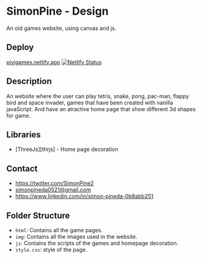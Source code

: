# SimonPine - Design

An old games website, using canvas and js.

## Deploy

[pivigames.netlify.app](https://pivigames.netlify.app)
[![Netlify Status](https://api.netlify.com/api/v1/badges/a253097a-2925-4d33-bb21-7eb6cf663ab0/deploy-status)](https://app.netlify.com/sites/simonpine-design/deploys)

## Description

An website where the user can play tetris, snake, pong, pac-man, flappy bird and space invader, games that have been created with vanilla javaScript. And have an atractive home page that show different 3d shapes for game.

## Libraries

- [ThreeJs][thrjs] - Home page decoration

## Contact

- https://twitter.com/SimonPine2
- simonpineda0521@gmail.com
- https://www.linkedin.com/in/simon-pineda-0b8abb251

## Folder Structure

- `html`: Contains all the game pages.
- `img`: Contains all the images used in the website. 
- `js`: Contains the scripts of the games and homepage decoration.
- `style.css`: style of the page.

[deploy]: https://pivigames.netlify.app/
[status]: https://api.netlify.com/api/v1/badges/a253097a-2925-4d33-bb21-7eb6cf663ab0/deploy-status
[netlify]: https://app.netlify.com/sites/pivigames/deploys
[ThreeJs]: https://threejs.org/
